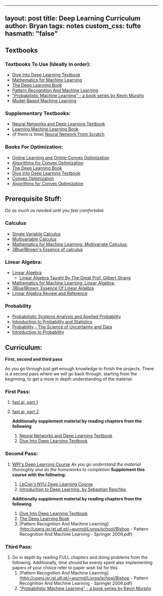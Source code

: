 
---
layout: post
title: Deep Learning Curriculum
author: Bryan
tags: notes
custom_css: tufte
hasmath: "false"
---
## Textbooks

### Textbooks To Use (Ideally in order):

* [Dive Into Deep Learning Textbook](https://d2l.ai/)
* [Mathematics for Machine Learning](https://mml-book.github.io/)
* [The Deep Learning Book](https://www.deeplearningbook.org/)
* [Pattern Recognition And Machine Learning](http://users.isr.ist.utl.pt/~wurmd/Livros/school/Bishop%20-%20Pattern%20Recognition%20And%20Machine%20Learning%20-%20Springer%20%202006.pdf)
* ["Probabilistic Machine Learning" - a book series by Kevin Murphy](https://probml.github.io/pml-book/)
* [Model-Based Machine Learning](https://www.mbmlbook.com/toc.html)

### Supplementary Textbooks:

* [Neural Networks and Deep Learning Textbook](http://neuralnetworksanddeeplearning.com/index.html)
* [Learning Machine Learning Book](https://rentruewang.github.io/learning-machine/intro.html)
* (if there is time) [Neural Network From Scratch](https://nnfs.io/)

### Books For Optimization:

* [Online Learning and Online Convex Optimization](https://www.cs.huji.ac.il/~shais/papers/OLsurvey.pdf)
* [Algorithms for Convex Optimization](https://convex-optimization.github.io/)
* [The Deep Learning Book](https://www.deeplearningbook.org/)
* [Dive Into Deep Learning Textbook](https://d2l.ai/)
* [Convex Optimization](https://web.stanford.edu/~boyd/cvxbook/bv_cvxbook.pdf)
* [Algorithms for Convex Optimization](https://convex-optimization.github.io/ACO-v1.pdf)

## Prerequisite Stuff:

*Do as much as needed until you feel comfortable* 

### Calculus

* [Single Variable Calculus](https://ocw.mit.edu/courses/mathematics/18-01-single-variable-calculus-fall-2006/)
* [Multivariable Calculus](https://ocw.mit.edu/courses/mathematics/18-02-multivariable-calculus-fall-2007/)
* [Mathematics for Machine Learning: Multivariate Calculus:](https://www.youtube.com/playlist?list=PLiiljHvN6z193BBzS0Ln8NnqQmzimTW23)
* [3Blue1Brown's Essence of calculus](https://www.youtube.com/playlist?list=PLZHQObOWTQDMsr9K-rj53DwVRMYO3t5Yr)

### Linear Algebra:

* [Linear Algebra](https://ocw.mit.edu/courses/mathematics/18-06-linear-algebra-spring-2010/)
  * [Linear Algebra Taught By The Great Prof. Gilbert Strang](https://ocw.mit.edu/courses/mathematics/18-06-linear-algebra-spring-2010/)
* [Mathematics for Machine Learning: Linear Algebra:](https://www.youtube.com/playlist?list=PLiiljHvN6z1_o1ztXTKWPrShrMrBLo5P3)
* [3Blue1Brown: Essence Of Linear Algebra](https://www.youtube.com/watch?v=fNk_zzaMoSs&list=PLZHQObOWTQDPD3MizzM2xVFitgF8hE_ab)
* [Linear Algebra Review and Reference](http://cs229.stanford.edu/section/cs229-linalg.pdf)

### Probability

* [Probabilistic Systems Analysis and Applied Probability](https://ocw.mit.edu/courses/electrical-engineering-and-computer-science/6-041-probabilistic-systems-analysis-and-applied-probability-fall-2010/index.htm)
* [Introduction to Probability and Statistics](https://ocw.mit.edu/courses/mathematics/18-05-introduction-to-probability-and-statistics-spring-2014/)
* [Probability - The Science of Uncertainty and Data](https://www.edx.org/course/probability-the-science-of-uncertainty-and-data)
* [Introduction to Probability](https://ocw.mit.edu/resources/res-6-012-introduction-to-probability-spring-2018/)

## Curriculum:

**First, second and third pass** 

As you go through just get enough knowledge to finish the projects. There is a second pass where we will go back through, starting from the beginning, to get a more in depth understanding of the material. 

### First Pass: 

1. [fast.ai, part 1](https://course.fast.ai/)

2. [fast.ai, part 2](https://course19.fast.ai/part2)  

   **Additionally supplement material by reading chapters from the following**

   1. [Neural Networks and Deep Learning Textbook](http://neuralnetworksanddeeplearning.com/index.html)
   2. [Dive Into Deep Learning Textbook](https://d2l.ai/)



### Second Pass: 

1. [WPI's Deep Learning Course](https://video.wpi.edu/hapi/v1/ui/permalinks/Mb5g3C7K) *As you go understand the material thoroughly and do the homeworks to completion*
   **Supplement this course with the following:**

   1. [LeCun's NYU Deep Learning Course](https://atcold.github.io/pytorch-Deep-Learning/ )
   2. [Introduction to Deep Learning, by Sebastian Raschka](https://sebastianraschka.com/blog/2021/dl-course.html)

   **Additionally supplement material by reading chapters from the following**

   1.  [Dive Into Deep Learning Textbook](https://d2l.ai/)
   2. [The Deep Learning Book](https://www.deeplearningbook.org/)
   3. [Pattern Recognition And Machine Learning](http://users.isr.ist.utl.pt/~wurmd/Livros/school/Bishop - Pattern Recognition And Machine Learning - Springer  2006.pdf)

### Third Pass:

1. Go in depth by reading FULL chapters and doing problems from the following. Additionally, time should be evenly spent also implementing papers of your choice refer to paper wish list for this
   1. [Pattern Recognition And Machine Learning](http://users.isr.ist.utl.pt/~wurmd/Livros/school/Bishop - Pattern Recognition And Machine Learning - Springer  2006.pdf)
   2. ["Probabilistic Machine Learning" - a book series by Kevin Murphy](https://probml.github.io/pml-book/)
